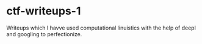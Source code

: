 # ctf-writeups-1

Writeups which I havve used computational linuistics with the help of deepl and googling to perfectionize. 

